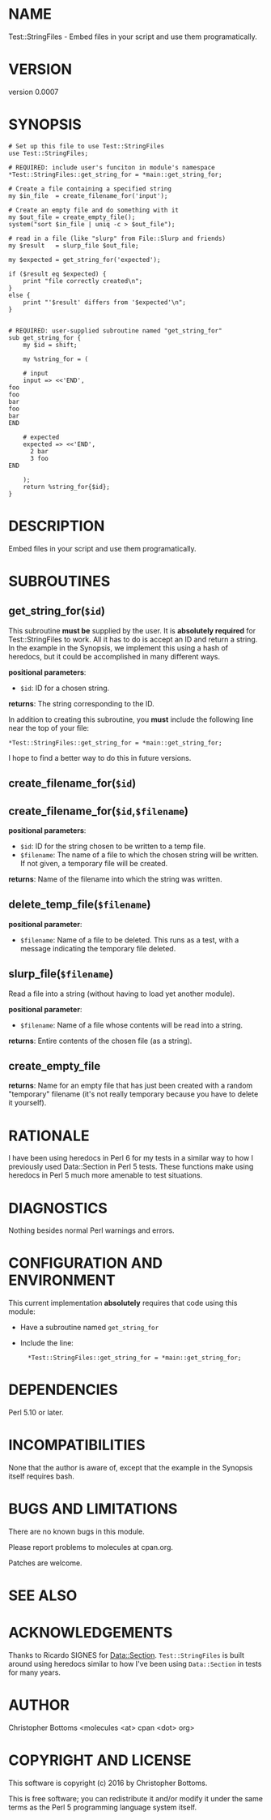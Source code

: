 # NAME

Test::StringFiles - Embed files in your script and use them programatically.

# VERSION

version 0.0007

# SYNOPSIS

    # Set up this file to use Test::StringFiles
    use Test::StringFiles;

    # REQUIRED: include user's funciton in module's namespace 
    *Test::StringFiles::get_string_for = *main::get_string_for;
    
    # Create a file containing a specified string
    my $in_file  = create_filename_for('input');
    
    # Create an empty file and do something with it
    my $out_file = create_empty_file();
    system("sort $in_file | uniq -c > $out_file");
    
    # read in a file (like "slurp" from File::Slurp and friends)
    my $result   = slurp_file $out_file;
    
    my $expected = get_string_for('expected');
    
    if ($result eq $expected) {
        print "file correctly created\n";
    }
    else {
        print "'$result' differs from '$expected'\n";
    }
    

    # REQUIRED: user-supplied subroutine named "get_string_for"
    sub get_string_for {
        my $id = shift;
    
        my %string_for = (
    
        # input
        input => <<'END',
    foo
    foo
    bar
    foo
    bar
    END
    
        # expected
        expected => <<'END',
          2 bar
          3 foo
    END
    
        );
        return %string_for{$id};
    }

# DESCRIPTION

Embed files in your script and use them programatically.

# SUBROUTINES

## get\_string\_for(`$id`)

This subroutine **must be** supplied by the user. It is **absolutely required**
for Test::StringFiles to work. All it has to do is accept an ID and return a
string. In the example in the Synopsis, we implement this using a hash of
heredocs, but it could be accomplished in many different ways.

**positional parameters**:

- `$id`: ID for a chosen string.

**returns**: The string corresponding to the ID.

In addition to creating this subroutine, you **must** include the following
line near the top of your file:

    *Test::StringFiles::get_string_for = *main::get_string_for;

I hope to find a better way to do this in future versions.

## create\_filename\_for(`$id`)

## create\_filename\_for(`$id`,`$filename`)

**positional parameters**:

- `$id`: ID for the string chosen to be written to a temp file.
- `$filename`: The name of a file to which the chosen string will be
written. If not given, a temporary file will be created.

**returns**: Name of the filename into which the string was written.

## delete\_temp\_file(`$filename`)

**positional parameter**:

- `$filename`: Name of a file to be deleted. This runs as a test, with a message indicating the temporary file deleted.

## slurp\_file(`$filename`)

Read a file into a string (without having to load yet another module).

**positional parameter**:

- `$filename`: Name of a file whose contents will be read into a string.

**returns**: Entire contents of the chosen file (as a string).

## create\_empty\_file

**returns**: Name for an empty file that has just been created with a random
"temporary" filename (it's not really temporary because you have to delete it
yourself). 

# RATIONALE

I have been using heredocs in Perl 6 for my tests in a similar way to how I previously used Data::Section in Perl 5 tests. These functions make using heredocs in Perl 5 much more amenable to test situations.

# DIAGNOSTICS

Nothing besides normal Perl warnings and errors.

# CONFIGURATION AND ENVIRONMENT

This current implementation **absolutely** requires that code using this module:

- Have a subroutine named `get_string_for`
- Include the line:

        *Test::StringFiles::get_string_for = *main::get_string_for;

# DEPENDENCIES

Perl 5.10 or later.

# INCOMPATIBILITIES

None that the author is aware of, except that the example in the Synopsis
itself requires bash.

# BUGS AND LIMITATIONS

There are no known bugs in this module.

Please report problems to molecules at cpan.org.

Patches are welcome.

# SEE ALSO

# ACKNOWLEDGEMENTS

Thanks to Ricardo SIGNES for [Data::Section](https://metacpan.org/pod/Data::Section). `Test::StringFiles` is built around using heredocs similar to how I've been using `Data::Section` in tests for many years.

# AUTHOR

Christopher Bottoms &lt;molecules &lt;at> cpan &lt;dot> org>

# COPYRIGHT AND LICENSE

This software is copyright (c) 2016 by Christopher Bottoms.

This is free software; you can redistribute it and/or modify it under
the same terms as the Perl 5 programming language system itself.

